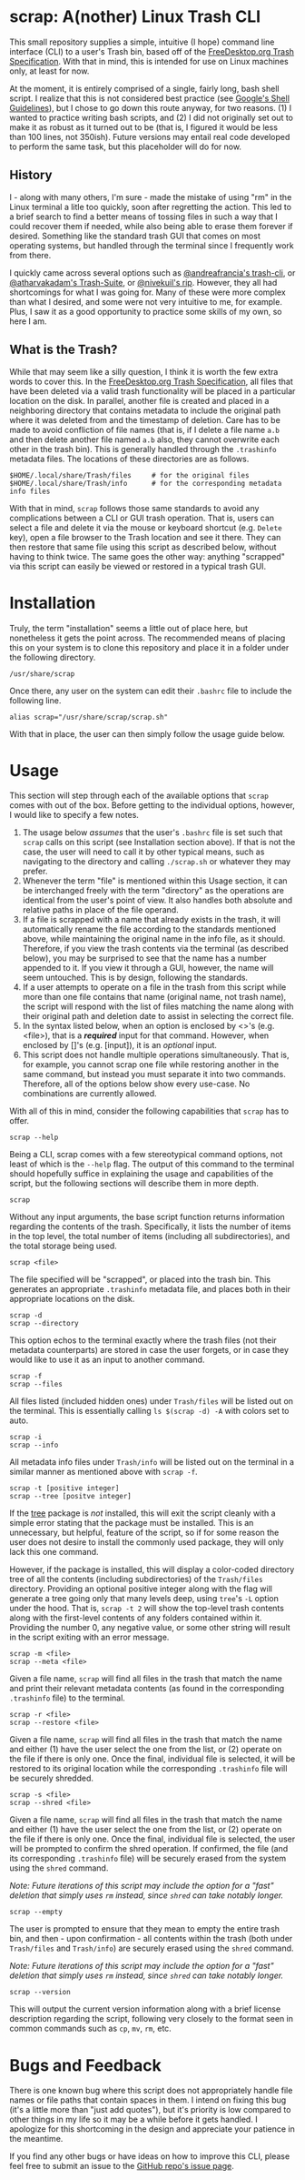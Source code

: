 # scrap: A(nother) Linux Trash CLI
This small repository supplies a simple, intuitive (I hope) command line interface (CLI) to a user's Trash bin, based off of the [FreeDesktop.org Trash Specification](https://specifications.freedesktop.org/trash-spec/trashspec-latest.html).  With that in mind, this is intended for use on Linux machines only, at least for now.

At the moment, it is entirely comprised of a single, fairly long, bash shell script.  I realize that this is not considered best practice (see [Google's Shell Guidelines](https://google.github.io/styleguide/shellguide.html#s1.2-when-to-use-shell)), but I chose to go down this route anyway, for two reasons.  (1) I wanted to practice writing bash scripts, and (2) I did not originally set out to make it as robust as it turned out to be (that is, I figured it would be less than 100 lines, not 350ish).  Future versions may entail real code developed to perform the same task, but this placeholder will do for now.

## History
I - along with many others, I'm sure - made the mistake of using "rm" in the Linux terminal a litle too quickly, soon after regretting the action.  This led to a brief search to find a better means of tossing files in such a way that I could recover them if needed, while also being able to erase them forever if desired.  Something like the standard trash GUI that comes on most operating systems, but handled through the terminal since I frequently work from there.

I quickly came across several options such as [@andreafrancia's trash-cli](https://github.com/andreafrancia/trash-cli/), or [@atharvakadam's Trash-Suite](https://github.com/atharvakadam/Trash-Suite-Linux), or [@nivekuil's rip](https://github.com/nivekuil/rip).  However, they all had shortcomings for what I was going for.  Many of these were more complex than what I desired, and some were not very intuitive to me, for example.  Plus, I saw it as a good opportunity to practice some skills of my own, so here I am.

## What is the Trash?
While that may seem like a silly question, I think it is worth the few extra words to cover this.  In the [FreeDesktop.org Trash Specification](https://specifications.freedesktop.org/trash-spec/trashspec-latest.html), all files that have been deleted via a valid trash functionality will be placed in a particular location on the disk.  In parallel, another file is created and placed in a neighboring directory that contains metadata to include the original path where it was deleted from and the timestamp of deletion.  Care has to be made to avoid confliction of file names (that is, if I delete a file name `a.b` and then delete another file named `a.b` also, they cannot overwrite each other in the trash bin).  This is generally handled through the `.trashinfo` metadata files.  The locations of these directories are as follows.
```
$HOME/.local/share/Trash/files     # for the original files
$HOME/.local/share/Trash/info      # for the corresponding metadata info files
```
With that in mind, `scrap` follows those same standards to avoid any complications between a CLI or GUI trash operation.  That is, users can select a file and delete it via the mouse or keyboard shortcut (e.g. `Delete` key), open a file browser to the Trash location and see it there.  They can then restore that same file using this script as described below, without having to think twice.  The same goes the other way: anything "scrapped" via this script can easily be viewed or restored in a typical trash GUI.




# Installation
Truly, the term "installation" seems a little out of place here, but nonetheless it gets the point across.  The recommended means of placing this on your system is to clone this repository and place it in a folder under the following directory.

```
/usr/share/scrap
```

Once there, any user on the system can edit their `.bashrc` file to include the following line.

```
alias scrap="/usr/share/scrap/scrap.sh"
```

With that in place, the user can then simply follow the usage guide below.




# Usage
This section will step through each of the available options that `scrap` comes with out of the box.  Before getting to the individual options, however, I would like to specify a few notes.

1. The usage below *assumes* that the user's `.bashrc` file is set such that `scrap` calls on this script (see Installation section above).  If that is not the case, the user will need to call it by other typical means, such as navigating to the directory and calling `./scrap.sh` or whatever they may prefer.
1. Whenever the term "file" is mentioned within this Usage section, it can be interchanged freely with the term "directory" as the operations are identical from the user's point of view.  It also handles both absolute and relative paths in place of the file operand.
1. If a file is scrapped with a name that already exists in the trash, it will automatically rename the file according to the standards mentioned above, while maintaining the original name in the info file, as it should.  Therefore, if you view the trash contents via the terminal (as described below), you may be surprised to see that the name has a number appended to it.  If you view it through a GUI, however, the name will seem untouched.  This is by design, following the standards.
1. If a user attempts to operate on a file in the trash from this script while more than one file contains that name (original name, not trash name), the script will respond with the list of files matching the name along with their original path and deletion date to assist in selecting the correct file.
1. In the syntax listed below, when an option is enclosed by <>'s (e.g. \<file>), that is a ***required*** input for that command.  However, when enclosed by []'s (e.g. \[input\]), it is an *optional* input.
1. This script does not handle multiple operations simultaneously.  That is, for example, you cannot scrap one file while restoring another in the same command, but instead you must separate it into two commands.  Therefore, all of the options below show every use-case.  No combinations are currently allowed.

With all of this in mind, consider the following capabilities that `scrap` has to offer.


```
scrap --help
```
Being a CLI, scrap comes with a few stereotypical command options, not least of which is the `--help` flag.  The output of this command to the terminal should hopefully suffice in explaining the usage and capabilities of the script, but the following sections will describe them in more depth.

```
scrap
```
Without any input arguments, the base script function returns information regarding the contents of the trash.  Specifically, it lists the number of items in the top level, the total number of items (including all subdirectories), and the total storage being used.


```
scrap <file>
```
The file specified will be "scrapped", or placed into the trash bin.  This generates an appropriate `.trashinfo` metadata file, and places both in their appropriate locations on the disk.


```
scrap -d
scrap --directory
```
This option echos to the terminal exactly where the trash files (not their metadata counterparts) are stored in case the user forgets, or in case they would like to use it as an input to another command.


```
scrap -f
scrap --files
```
All files listed (included hidden ones) under `Trash/files` will be listed out on the terminal.  This is essentially calling `ls $(scrap -d) -A` with colors set to auto.


```
scrap -i
scrap --info
```
All metadata info files under `Trash/info` will be listed out on the terminal in a similar manner as mentioned above with `scrap -f`.


```
scrap -t [positive integer]
scrap --tree [positve integer]
```
If the [tree](https://linux.die.net/man/1/tree) package is *not* installed, this will exit the script cleanly with a simple error stating that the package must be installed.  This is an unnecessary, but helpful, feature of the script, so if for some reason the user does not desire to install the commonly used package, they will only lack this one command.

However, if the package is installed, this will display a color-coded directory tree of all the contents (including subdirectories) of the `Trash/files` directory.  Providing an optional positive integer along with the flag will generate a tree going only that many levels deep, using `tree`'s `-L` option under the hood. That is, `scrap -t 2` will show the top-level trash contents along with the first-level contents of any folders contained within it.  Providing the number 0, any negative value, or some other string will result in the script exiting with an error message.

```
scrap -m <file>
scrap --meta <file>
```
Given a file name, `scrap` will find all files in the trash that match the name and print their relevant metadata contents (as found in the corresponding `.trashinfo` file) to the terminal.

```
scrap -r <file>
scrap --restore <file>
```
Given a file name, `scrap` will find all files in the trash that match the name and either (1) have the user select the one from the list, or (2) operate on the file if there is only one.  Once the final, individual file is selected, it will be restored to its original location while the corresponding `.trashinfo` file will be securely shredded.

``` 
scrap -s <file>
scrap --shred <file>
```
Given a file name, `scrap` will find all files in the trash that match the name and either (1) have the user select the one from the list, or (2) operate on the file if there is only one.  Once the final, individual file is selected, the user will be prompted to confirm the shred operation.  If confirmed, the file (and its corresponding `.trashinfo` file) will be securely erased from the system using the `shred` command.

*Note: Future iterations of this script may include the option for a "fast" deletion that simply uses `rm` instead, since `shred` can take notably longer.*

```
scrap --empty
```
The user is prompted to ensure that they mean to empty the entire trash bin, and then - upon confirmation - all contents within the trash (both under `Trash/files` and `Trash/info`) are securely erased using the `shred` command.

*Note: Future iterations of this script may include the option for a "fast" deletion that simply uses `rm` instead, since `shred` can take notably longer.*

```
scrap --version
```
This will output the current version information along with a brief license description regarding the script, following very closely to the format seen in common commands such as `cp`, `mv`, `rm`, etc.



# Bugs and Feedback
There is one known bug where this script does not appropriately handle file names or file paths that contain spaces in them.  I intend on fixing this bug (it's a little more than "just add quotes"), but it's priority is low compared to other things in my life so it may be a while before it gets handled.  I apologize for this shortcoming in the design and appreciate your patience in the meantime.

If you find any other bugs or have ideas on how to improve this CLI, please feel free to submit an issue to the [GitHub repo's issue page](https://github.com/zdemers/scrap/issues).